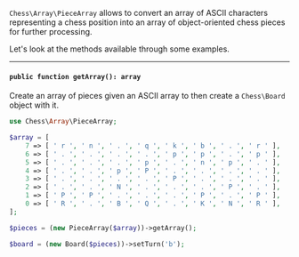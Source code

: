 `Chess\Array\PieceArray` allows to convert an array of ASCII characters representing a chess position into an array of object-oriented chess pieces for further processing.

Let's look at the methods available through some examples.

---

#### `public function getArray(): array`

Create an array of pieces given an ASCII array to then create a `Chess\Board` object with it.

```php
use Chess\Array\PieceArray;

$array = [
    7 => [ ' r ', ' n ', ' . ', ' q ', ' k ', ' b ', ' . ', ' r ' ],
    6 => [ ' . ', ' . ', ' . ', ' . ', ' p ', ' p ', ' . ', ' p ' ],
    5 => [ ' . ', ' . ', ' . ', ' p ', ' . ', ' n ', ' p ', ' . ' ],
    4 => [ ' . ', ' . ', ' p ', ' P ', ' . ', ' . ', ' . ', ' . ' ],
    3 => [ ' . ', ' . ', ' . ', ' . ', ' P ', ' . ', ' . ', ' . ' ],
    2 => [ ' . ', ' . ', ' N ', ' . ', ' . ', ' . ', ' P ', ' . ' ],
    1 => [ ' P ', ' P ', ' . ', ' . ', ' . ', ' P ', ' . ', ' P ' ],
    0 => [ ' R ', ' . ', ' B ', ' Q ', ' . ', ' K ', ' N ', ' R ' ],
];

$pieces = (new PieceArray($array))->getArray();

$board = (new Board($pieces))->setTurn('b');
```
